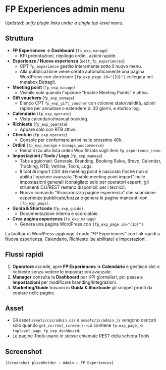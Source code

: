 # FP Experiences admin menu

_Updated: unify plugin links under a single top-level menu._

## Struttura

- **FP Experiences → Dashboard** (`fp_exp_manage`)
  - KPI prenotazioni, riepilogo ordini, azioni rapide.
- **Esperienze / Nuova esperienza** (`edit_fp_experiences`)
  - CPT `fp_experience` gestito interamente sotto il nuovo menu.
  - Alla pubblicazione viene creata automaticamente una pagina WordPress con shortcode `[fp_exp_page id="{ID}"]` collegata nel metabox Dettagli.
- **Meeting point** (`fp_exp_manage`)
  - Visibile solo quando l'opzione “Enable Meeting Points” è attiva.
- **Gift vouchers** (`fp_exp_manage`)
  - Elenco CPT `fp_exp_gift_voucher` con colonne stato/validità, azioni rapide per annullare o estendere di 30 giorni, e storico log.
- **Calendario** (`fp_exp_operate`)
  - Vista calendario/manual booking.
- **Richieste** (`fp_exp_operate`)
  - Appare solo con RTB attivo.
- **Check-in** (`fp_exp_operate`)
  - Console per confermare arrivi nelle prossime 48h.
- **Ordini** (`fp_exp_manage` + `manage_woocommerce`)
  - Reindirizza alla lista ordini Woo filtrata sugli item `fp_experience_item`.
- **Impostazioni / Tools / Logs** (`fp_exp_manage`)
  - Tabs aggiornati: Generale, Branding, Booking Rules, Brevo, Calendar, Tracking, RTB, Vetrina, Tools, Logs.
  - Il tool di import CSV dei meeting point è nascosto finché non si abilita l'opzione avanzata “Enable meeting point import” nelle impostazioni generali (consigliato solo per operatori esperti; gli strumenti CLI/REST restano disponibili per i tecnici).
  - Nuovo comando “Risincronizza pagine esperienza” che scansione esperienze pubblicate/bozza e genera le pagine mancanti con `[fp_exp_page]`.
- **Guida & Shortcode** (`fp_exp_guide`)
  - Documentazione interna e scorciatoie.
- **Crea pagina esperienza** (`fp_exp_manage`)
  - Genera una pagina WordPress con `[fp_exp_page id="{ID}"]`.

La toolbar di WordPress aggiunge il nodo “FP Experiences” con link rapidi a Nuova esperienza, Calendario, Richieste (se abilitate) e Impostazioni.

## Flussi rapidi

1. **Operatore** accede, apre **FP Experiences → Calendario** e gestisce slot o richieste senza vedere le impostazioni avanzate.
2. **Manager** consulta la **Dashboard** per KPI giornalieri, poi passa a **Impostazioni** per modificare branding/integrazioni.
3. **Marketing/Guide** trovano in **Guida & Shortcode** gli snippet pronti da copiare nelle pagine.

## Asset

- Gli asset `assets/css/admin.css` e `assets/js/admin.js` vengono caricati solo quando `get_current_screen()->id` contiene `fp-exp_page_` o `toplevel_page_fp_exp_dashboard`.
- Le pagine Tools usano le stesse chiamate REST della scheda Tools.

## Screenshot

```
[Screenshot placeholder – Admin → FP Experiences]
```
